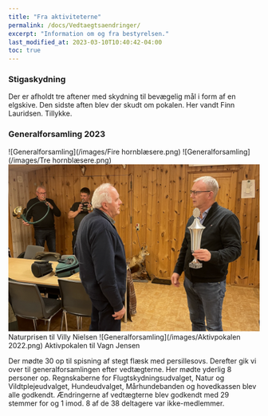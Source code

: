 ```yaml
---
title: "Fra aktiviteterne"
permalink: /docs/Vedtaegtsaendringer/
excerpt: "Information om og fra bestyrelsen."
last_modified_at: 2023-03-10T10:40:42-04:00
toc: true
---
```


### Stigaskydning
Der er afholdt tre aftener med skydning til bevægelig mål i form af en elgskive.
Den sidste aften blev der skudt om pokalen. Her vandt Finn Lauridsen. Tillykke.

### Generalforsamling 2023
![Generalforsamling](/images/Fire hornblæsere.png)
![Generalforsamling](/images/Tre hornblæsere.png)
![Generalforsamling](/images/Naturpris2022.png)
Naturprisen til Villy Nielsen
![Generalforsamling](/images/Aktivpokalen 2022.png)
Aktivpokalen til Vagn Jensen

Der mødte 30 op til spisning af stegt flæsk med persillesovs.
Derefter gik vi over til generalforsamlingen efter vedtægterne. Her mødte yderlig 8 personer op.
Regnskaberne for Flugtskydningsudvalget, Natur og Vildtplejeudvalget, Hundeudvalget, Mårhundebanden og hovedkassen blev alle godkendt. Ændringerne af vedtægterne blev godkendt med 29 stemmer for og 1 imod. 8 af de 38 deltagere var ikke-medlemmer.
